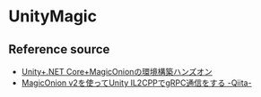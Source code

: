 # UnityMagic

## Reference source
- [Unity+.NET Core+MagicOnionの環境構築ハンズオン](https://qiita.com/_y_minami/items/c7899fdf1db505c06ba2)
- [MagicOnion v2を使ってUnity IL2CPPでgRPC通信をする -Qiita-](https://qiita.com/yKimisaki/items/1d55b08f3e7bcae46585)

